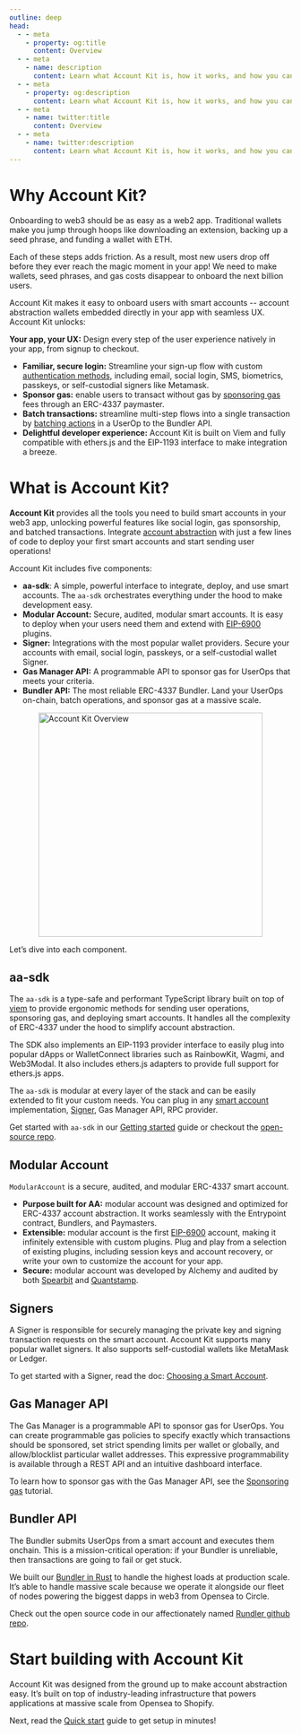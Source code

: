```yaml
---
outline: deep
head:
  - - meta
    - property: og:title
      content: Overview
  - - meta
    - name: description
      content: Learn what Account Kit is, how it works, and how you can use it to integrate smart accounts in your app.
  - - meta
    - property: og:description
      content: Learn what Account Kit is, how it works, and how you can use it to integrate smart accounts in your app.
  - - meta
    - name: twitter:title
      content: Overview
  - - meta
    - name: twitter:description
      content: Learn what Account Kit is, how it works, and how you can use it to integrate smart accounts in your app.
---
```


# Why Account Kit?

Onboarding to web3 should be as easy as a web2 app. Traditional wallets make you jump through hoops like downloading an extension, backing up a seed phrase, and funding a wallet with ETH.

Each of these steps adds friction. As a result, most new users drop off before they ever reach the magic moment in your app! We need to make wallets, seed phrases, and gas costs disappear to onboard the next billion users.

Account Kit makes it easy to onboard users with smart accounts -- account abstraction wallets embedded directly in your app with seamless UX. Account Kit unlocks:

**Your app, your UX:** Design every step of the user experience natively in your app, from signup to checkout.

- **Familiar, secure login:** Streamline your sign-up flow with custom [authentication methods](/signers/choosing-a-signer), including email, social login, SMS, biometrics, passkeys, or self-custodial signers like Metamask.
- **Sponsor gas:** enable users to transact without gas by [sponsoring gas](/using-smart-accounts/sponsoring-gas/gas-manager) fees through an ERC-4337 paymaster.
- **Batch transactions:** streamline multi-step flows into a single transaction by [batching actions](/using-smart-accounts/batch-user-operations) in a UserOp to the Bundler API.
- **Delightful developer experience:** Account Kit is built on Viem and fully compatible with ethers.js and the EIP-1193 interface to make integration a breeze.

# What is Account Kit?

**Account Kit** provides all the tools you need to build smart accounts in your web3 app, unlocking powerful features like social login, gas sponsorship, and batched transactions. Integrate [account abstraction](https://www.alchemy.com/overviews/what-is-account-abstraction/?a=ak-docs) with just a few lines of code to deploy your first smart accounts and start sending user operations!

Account Kit includes five components:

- **aa-sdk**: A simple, powerful interface to integrate, deploy, and use smart accounts. The `aa-sdk` orchestrates everything under the hood to make development easy.
- **Modular Account:** Secure, audited, modular smart accounts. It is easy to deploy when your users need them and extend with [EIP-6900](https://eips.ethereum.org/EIPS/eip-6900) plugins.
- **Signer:** Integrations with the most popular wallet providers. Secure your accounts with email, social login, passkeys, or a self-custodial wallet Signer.
- **Gas Manager API:** A programmable API to sponsor gas for UserOps that meets your criteria.
- **Bundler API:** The most reliable ERC-4337 Bundler. Land your UserOps on-chain, batch operations, and sponsor gas at a massive scale.

<img src="/images/account-kit-overview.png" width="400" height="auto" alt="Account Kit Overview" style="display: block; margin: auto;">

Let’s dive into each component.

## aa-sdk

The `aa-sdk` is a type-safe and performant TypeScript library built on top of [viem](https://viem.sh/) to provide ergonomic methods for sending user operations, sponsoring gas, and deploying smart accounts. It handles all the complexity of ERC-4337 under the hood to simplify account abstraction.

The SDK also implements an EIP-1193 provider interface to easily plug into popular dApps or WalletConnect libraries such as RainbowKit, Wagmi, and Web3Modal. It also includes ethers.js adapters to provide full support for ethers.js apps.

The `aa-sdk` is modular at every layer of the stack and can be easily extended to fit your custom needs. You can plug in any [smart account](/smart-accounts/custom/using-your-own) implementation, [Signer](/signers/choosing-a-signer), Gas Manager API, RPC provider.

Get started with `aa-sdk` in our [Getting started](/getting-started/introduction) guide or checkout the [open-source repo](https://github.com/alchemyplatform/aa-sdk).

## Modular Account

`ModularAccount` is a secure, audited, and modular ERC-4337 smart account.

- **Purpose built for AA:** modular account was designed and optimized for ERC-4337 account abstraction. It works seamlessly with the Entrypoint contract, Bundlers, and Paymasters.
- **Extensible:** modular account is the first [EIP-6900](https://eips.ethereum.org/EIPS/eip-6900) account, making it infinitely extensible with custom plugins. Plug and play from a selection of existing plugins, including session keys and account recovery, or write your own to customize the account for your app.
- **Secure:** modular account was developed by Alchemy and audited by both [Spearbit](https://github.com/alchemyplatform/modular-account/blob/develop/audits/2024-01-31_spearbit_0e3fd1e.pdf) and [Quantstamp](https://github.com/alchemyplatform/modular-account/blob/develop/audits/2024-02-20-quantstamp-8ae319e.pdf).

<!--@include: ../resources/bbp.md-->

## Signers

A Signer is responsible for securely managing the private key and signing transaction requests on the smart account. Account Kit supports many popular wallet signers. It also supports self-custodial wallets like MetaMask or Ledger.

To get started with a Signer, read the doc: [Choosing a Smart Account](/signers/choosing-a-signer).

## Gas Manager API

The Gas Manager is a programmable API to sponsor gas for UserOps. You can create programmable gas policies to specify exactly which transactions should be sponsored, set strict spending limits per wallet or globally, and allow/blocklist particular wallet addresses. This expressive programmability is available through a REST API and an intuitive dashboard interface.

To learn how to sponsor gas with the Gas Manager API, see the [Sponsoring gas](/using-smart-accounts/sponsoring-gas/gas-manager) tutorial.

## Bundler API

The Bundler submits UserOps from a smart account and executes them onchain. This is a mission-critical operation: if your Bundler is unreliable, then transactions are going to fail or get stuck.

We built our [Bundler in Rust](https://www.alchemy.com/blog/open-sourcing-rundler/?a=ak-docs) to handle the highest loads at production scale. It’s able to handle massive scale because we operate it alongside our fleet of nodes powering the biggest dapps in web3 from Opensea to Circle.

Check out the open source code in our affectionately named [Rundler github repo](https://github.com/alchemyplatform/rundler).

# Start building with Account Kit

Account Kit was designed from the ground up to make account abstraction easy. It’s built on top of industry-leading infrastructure that powers applications at massive scale from Opensea to Shopify.

Next, read the [Quick start](/getting-started/introduction) guide to get setup in minutes!
